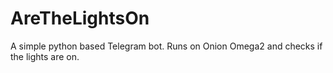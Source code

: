 # AreTheLightsOn
A simple python based Telegram bot. Runs on Onion Omega2 and checks if the lights are on.
